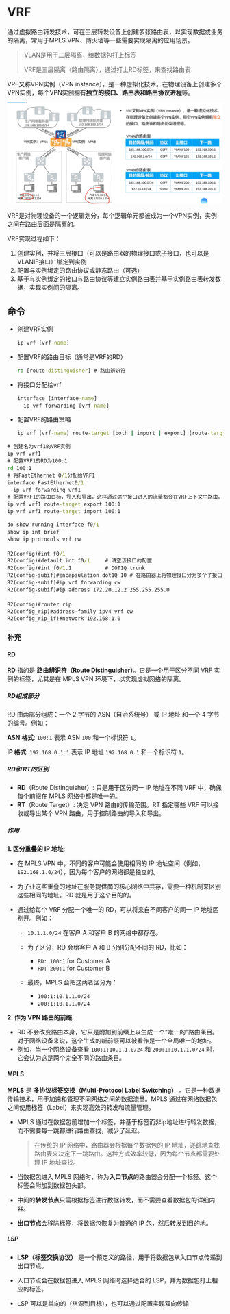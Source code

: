 # VRF

通过虚拟路由转发技术，可在三层转发设备上创建多张路由表，以实现数据或业务的隔离，常用于MPLS VPN、防火墙等一些需要实现隔离的应用场景。



> VLAN是用于二层隔离，给数据包打上标签
>
> VRF是三层隔离（路由隔离），通过打上RD标签，来查找路由表





VRF又称VPN实例（VPN instance），是一种虚拟化技术。在物理设备上创建多个VPN实例，每个VPN实例拥有**独立的接口、路由表和路由协议进程**等。

<img src="./VRF.assets/image-20241022142941657.png" alt="image-20241022142941657" style="zoom: 67%;" />



VRF是对物理设备的一个逻辑划分，每个逻辑单元都被成为一个VPN实例，实例之间在路由层面是隔离的。

VRF实现过程如下：

1. 创建实例，并将三层接口（可以是路由器的物理接口或子接口，也可以是VLANIF接口）绑定到实例
2. 配置与实例绑定的路由协议或静态路由（可选）
3. 基于与实例绑定的接口与路由协议等建立实例路由表并基于实例路由表转发数据，实现实例间的隔离。



## 命令

- 创建VRF实例

  ```cmd
  ip vrf [vrf-name]
  ```

- 配置VRF的路由目标（通常是VRF的RD）

  ```cmd
  rd [route-distinguisher] # 路由辨识符
  ```

- 将接口分配给vrf

  ```cmd
  interface [interface-name]
    ip vrf forwarding [vrf-name]
  ```

- 配置VRF的路由策略

  ```cmd
  ip vrf [vrf-name] route-target [both | import | export] [route-target]
  ```

```cmd
# 创建名为vrf1的VRF实例
ip vrf vrf1
# 配置VRF1的RD为100:1
rd 100:1
# 将FastEthernet 0/1分配给VRF1
interface FastEthernet0/1
  ip vrf forwarding vrf1
# 配置VRF1的路由目标，导入和导出，这样通过这个接口进入的流量都会在VRF上下文中路由。
ip vrf vrf1 route-target export 100:1
ip vrf vrf1 route-target import 100:1
```



```cmd
do show running interface f0/1
show ip int brief
show ip protocols vrf cw

R2(config)#int f0/1
R2(config)#default int f0/1		# 清空该接口的配置
R2(config)#int f0/1.1           # DOT1Q trunk
R2(config-subif)#encapsulation dot1Q 10 # 在路由器上将物理接口分为多个子接口，并为每个子接口配置不同的 VLAN。
R2(config-subif)#ip vrf forwarding cw
R2(config-subif)#ip address 172.20.12.2 255.255.255.0

R2(config)#router rip
R2(config_rip)#address-family ipv4 vrf cw
R2(config_rip_if)#network 192.168.1.0
```





### 补充

#### RD

**RD** 指的是 **路由辨识符（Route Distinguisher）**。它是一个用于区分不同 VRF 实例的标签，尤其是在 MPLS VPN 环境下，以实现虚拟网络的隔离。



##### RD组成部分

RD 由两部分组成：一个 2 字节的 ASN（自治系统号） 或 IP 地址 和一个 4 字节的编号。例如：

**ASN 格式**: `100:1` 表示 ASN `100` 和一个标识符 `1`。

**IP 格式**: `192.168.0.1:1` 表示 IP 地址 `192.168.0.1` 和一个标识符 `1`。



##### **RD和 RT的区别**

- **RD**（Route Distinguisher）: 只是用于区分同一 IP 地址在不同 VRF 中，确保每个前缀在 MPLS 网络中都是唯一的。
- **RT**（Route Target）: 决定 VPN 路由的传输范围。RT 指定哪些 VRF 可以接收或导出某个 VPN 路由，用于控制路由的导入和导出。



##### **作用**

**1. 区分重叠的 IP 地址**:

- 在 MPLS VPN 中，不同的客户可能会使用相同的 IP 地址空间（例如，`192.168.1.0/24`），因为每个客户的网络都是独立的。

- 为了让这些重叠的地址在服务提供商的核心网络中共存，需要一种机制来区别这些相同的地址。RD 就是用于这个目的的。

- 通过给每个 VRF 分配一个唯一的 RD，可以将来自不同客户的同一 IP 地址区别开。例如：

  - `10.1.1.0/24` 在客户 A 和客户 B 的网络中都存在。

  - 为了区分，RD 会给客户 A 和 B 分别分配不同的 RD，比如：

    - `RD: 100:1` for Customer A
    - `RD: 200:1` for Customer B

  - 最终，MPLS 会把这两者区分为：

    - `100:1:10.1.1.0/24`
    - `200:1:10.1.1.0/24`

    

**2. 作为 VPN 路由的前缀**:

- RD 不会改变路由本身，它只是附加到前缀上以生成一个“唯一的”路由条目。对于网络设备来说，这个生成的新前缀可以被看作是一个全局唯一的地址。
- 例如，当一个网络设备查看 `100:1:10.1.1.0/24` 和 `200:1:10.1.1.0/24` 时，它会认为这是两个完全不同的路由条目。



#### MPLS

**MPLS** 是 **多协议标签交换（Multi-Protocol Label Switching）** 。它是一种数据传输技术，用于加速和管理不同网络之间的数据流量。MPLS 通过在网络数据包之间使用标签（Label）来实现高效的转发和流量管理。

- MPLS 通过在数据包前增加一个标签，并基于标签而非ip地址进行转发数据，而不需要每一跳都进行路由查找，减少了延迟。

  > 在传统的 IP 网络中，路由器会根据每个数据包的 IP 地址，逐跳地查找路由表来决定下一跳路由。这种方式效率较低，因为每个节点都需要处理 IP 地址查找。

- 当数据包进入 MPLS 网络时，称为**入口节点**的路由器会分配一个标签。这个标签会附加到数据包头部。
- 中间的**转发节点**只需根据标签进行数据转发，而不需要查看数据包的详细内容。
- **出口节点**会移除标签，将数据包恢复为普通的 IP 包，然后转发到目的地。



##### LSP

- **LSP（标签交换协议）** 是一个预定义的路径，用于将数据包从入口节点传递到出口节点。

- 入口节点会在数据包进入 MPLS 网络时选择适合的 LSP，并为数据包打上相应的标签。

- LSP 可以是单向的（从源到目标），也可以通过配置实现双向传输

